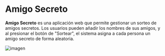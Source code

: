 # Amigo Secreto

**Amigo Secreto** es una aplicación web que permite gestionar un sorteo de amigos secretos. 
Los usuarios pueden añadir los nombres de sus amigos, y al presionar el botón de "Sortear", 
el sistema asigna a cada persona un amigo secreto de forma aleatoria.

![imagen](https://github.com/user-attachments/assets/629235bc-5395-4e43-881b-b6f6fb5438a6)
